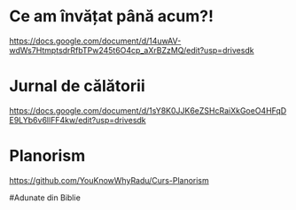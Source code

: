  # Ce am învățat până acum?!
https://docs.google.com/document/d/14uwAV-wdWs7HtmptsdrRfbTPw245t6O4cp_aXrBZzMQ/edit?usp=drivesdk

# Jurnal de călătorii
https://docs.google.com/document/d/1sY8K0JJK6eZSHcRaiXkGoeO4HFqDE9LYb6v6llFF4kw/edit?usp=drivesdk

# Planorism
https://github.com/YouKnowWhyRadu/Curs-Planorism

#Adunate din Biblie
